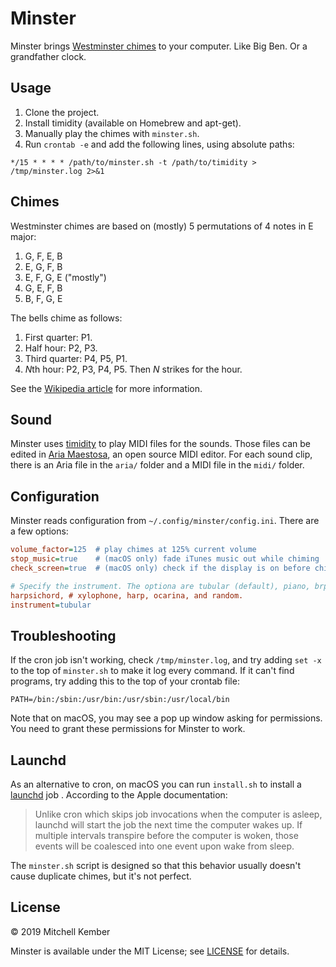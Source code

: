 # Minster

Minster brings [Westminster chimes][wq] to your computer. Like Big Ben. Or a grandfather clock.

## Usage

1. Clone the project.
2. Install timidity (available on Homebrew and apt-get).
3. Manually play the chimes with `minster.sh`.
4. Run `crontab -e` and add the following lines, using absolute paths:

```
*/15 * * * * /path/to/minster.sh -t /path/to/timidity > /tmp/minster.log 2>&1
```

## Chimes

Westminster chimes are based on (mostly) 5 permutations of 4 notes in E major:

1. G, F, E, B
2. E, G, F, B
3. E, F, G, E ("mostly")
4. G, E, F, B
5. B, F, G, E

The bells chime as follows:

1. First quarter: P1.
2. Half hour: P2, P3.
3. Third quarter: P4, P5, P1.
4. *N*th hour: P2, P3, P4, P5. Then *N* strikes for the hour.

See the [Wikipedia article][wq] for more information.

## Sound

Minster uses [timidity][tm] to play MIDI files for the sounds. Those files can be edited in [Aria Maestosa][am], an open source MIDI editor. For each sound clip, there is an Aria file in the `aria/` folder and a MIDI file in the `midi/` folder.

## Configuration

Minster reads configuration from `~/.config/minster/config.ini`. There are a few options:

```ini 
volume_factor=125  # play chimes at 125% current volume
stop_music=true    # (macOS only) fade iTunes music out while chiming
check_screen=true  # (macOS only) check if the display is on before chiming

# Specify the instrument. The optiona are tubular (default), piano, brpiano,
harpsichord, # xylophone, harp, ocarina, and random.
instrument=tubular
```

## Troubleshooting

If the cron job isn't working, check `/tmp/minster.log`, and try adding `set -x` to the top of `minster.sh` to make it log every command. If it can't find programs, try adding this to the top of your crontab file:

```
PATH=/bin:/sbin:/usr/bin:/usr/sbin:/usr/local/bin
```

Note that on macOS, you may see a pop up window asking for permissions. You need to grant these permissions for Minster to work.

## Launchd

As an alternative to cron, on macOS you can run `install.sh` to install a [launchd][ld] job . According to the Apple documentation:

> Unlike cron which skips job invocations when the computer is asleep, launchd will start the job the next time the computer wakes up. If multiple intervals transpire before the computer is woken, those events will be coalesced into one event upon wake from sleep.

The `minster.sh` script is designed so that this behavior usually doesn't cause duplicate chimes, but it's not perfect.

## License

© 2019 Mitchell Kember

Minster is available under the MIT License; see [LICENSE](LICENSE.md) for details.

[wq]: https://en.wikipedia.org/wiki/Westminster_Quarters
[tm]: http://timidity.sourceforge.net
[am]: http://ariamaestosa.sourceforge.net
[ld]: https://en.wikipedia.org/wiki/Launchd
